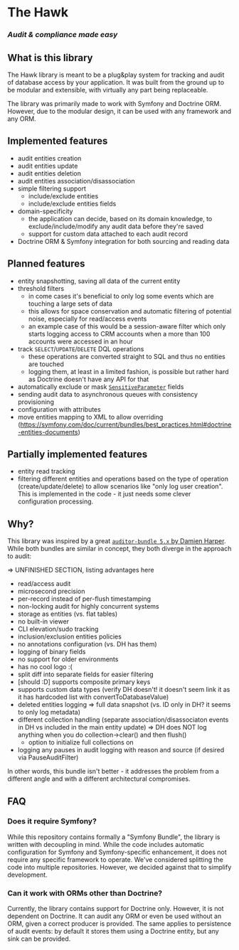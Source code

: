 # The Hawk
### *Audit & compliance made easy*

## What is this library
The Hawk library is meant to be a plug&play system for tracking and audit of database access by your application. It was
built from the ground up to be modular and extensible, with virtually any part being replaceable.

The library was primarily made to work with Symfony and Doctrine ORM. However, due to the modular design, it can be used
with any framework and any ORM.

## Implemented features
 - audit entities creation
 - audit entities update
 - audit entities deletion
 - audit entities association/disassociation
 - simple filtering support
   - include/exclude entities
   - include/exclude entities fields
 - domain-specificity
   - the application can decide, based on its domain knowledge, to exclude/include/modify any audit data before they're
     saved
   - support for custom data attached to each audit record
 - Doctrine ORM & Symfony integration for both sourcing and reading data


## Planned features
 - entity snapshotting, saving all data of the current entity
 - threshold filters
   - in come cases it's beneficial to only log some events which are touching a large sets of data
   - this allows for space conservation and automatic filtering of potential noise, especially for read/access events
   - an example case of this would be a session-aware filter which only starts logging access to CRM accounts when a 
     more than 100 accounts were accessed in an hour 
 - track `SELECT`/`UPDATE`/`DELETE` DQL operations
   - these operations are converted straight to SQL and thus no entities are touched
   - logging them, at least in a limited fashion, is possible but rather hard as Doctrine doesn't have any API for that
 - automatically exclude or mask [`SensitiveParameter`](https://www.php.net/manual/en/class.sensitiveparameter.php)
   fields
 - sending audit data to asynchronous queues with consistency provisioning
 - configuration with attributes
 - move entities mapping to XML to allow overriding (https://symfony.com/doc/current/bundles/best_practices.html#doctrine-entities-documents)


## Partially implemented features
 - entity read tracking
 - filtering different entities and operations based on the type of operation (create/update/delete) to allow scenarios
   like "only log user creation". This is implemented in the code - it just needs some clever configuration processing.

## Why?
This library was inspired by a great [`auditor-bundle 5.x` by Damien Harper](https://github.com/DamienHarper/auditor-bundle). 
While both bundles are similar in concept, they both diverge in the approach to audit:

=> UNFINISHED SECTION, listing advantages here
- read/access audit
- microsecond precision
- per-record instead of per-flush timestamping
- non-locking audit for highly concurrent systems
- storage as entities (vs. flat tables)
- no built-in viewer
- CLI elevation/sudo tracking
- inclusion/exclusion entities policies
- no annotations configuration (vs. DH has them)
- logging of binary fields
- no support for older environments
- has no cool logo :(
- split diff into separate fields for easier filtering
- [should :D] supports composite primary keys
- supports custom data types (verify DH doesn't! it doesn't seem link it as it has hardcoded list with convertToDatabaseValue)
- deleted entities logging => full data snapshot (vs. ID only in DH? it seems to only log metadata)
- different collection handling (separate association/disassociaton events in DH vs included in the main entity update)
   => DH does NOT log anything when you do collection->clear() and then flush()
   - option to initialize full collections on  
- logging any pauses in audit logging with reason and source (if desired via PauseAuditFilter)


In other words, this bundle isn't better - it addresses the problem from a different angle and with a different 
architectural compromises.


## FAQ
### Does it require Symfony?
While this repository contains formally a "Symfony Bundle", the library is written with decoupling in mind. While the
code includes automatic configuration for Symfony and Symfony-specific enhancement, it does not require any specific 
framework to operate. We've considered splitting the code into multiple repositories. However, we decided against that
to simplify development.

### Can it work with ORMs other than Doctrine?
Currently, the library contains support for Doctrine only. However, it is not dependent on Doctrine. It can audit any 
ORM or even be used without an ORM, given a correct producer is provided. The same applies to persistence of audit 
events: by default it stores them using a Doctrine entity, but any sink can be provided.

